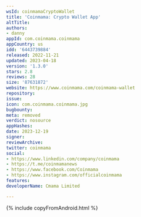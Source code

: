 ```yaml
---
wsId: coinmamaCryptoWallet
title: 'Coinmama: Crypto Wallet App'
altTitle: 
authors:
- danny
appId: com.coinmama.coinmama
appCountry: us
idd: '6443739884'
released: 2022-11-21
updated: 2023-04-18
version: '1.3.0'
stars: 2.8
reviews: 28
size: '87631872'
website: https://www.coinmama.com/coinmama-wallet
repository: 
issue: 
icon: com.coinmama.coinmama.jpg
bugbounty: 
meta: removed
verdict: nosource
appHashes: 
date: 2023-12-19
signer: 
reviewArchive: 
twitter: coinmama
social:
- https://www.linkedin.com/company/coinmama
- https://t.me/coinmamanews
- https://www.facebook.com/Coinmama
- https://www.instagram.com/officialcoinmama
features: 
developerName: Cmama Limited

---
```


{% include copyFromAndroid.html %}
